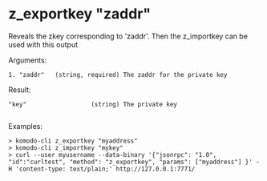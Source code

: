 # z_exportkey "zaddr"

Reveals the zkey corresponding to 'zaddr'.
Then the z_importkey can be used with this output


Arguments:
```
1. "zaddr"   (string, required) The zaddr for the private key

```
Result:
```
"key"                  (string) The private key


```
Examples:
```
> komodo-cli z_exportkey "myaddress"
> komodo-cli z_importkey "mykey"
> curl --user myusername --data-binary '{"jsonrpc": "1.0", "id":"curltest", "method": "z_exportkey", "params": ["myaddress"] }' -H 'content-type: text/plain;' http://127.0.0.1:7771/
```

